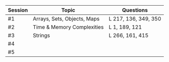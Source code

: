 | Session | Topic                       | Questions            |
| ------- | --------------------------- | -------------------- |
| #1      | Arrays, Sets, Objects, Maps | L 217, 136, 349, 350 |
| #2      | Time & Memory Complexities  | L 1, 189, 121        |
| #3      | Strings                     | L 266, 161, 415      |
| #4      |                             |                      |
| #5      |                             |                      |
